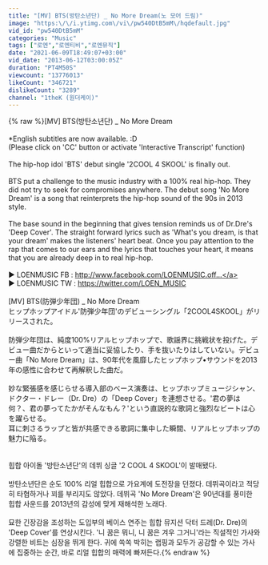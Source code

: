 ```yaml
---
title: "[MV] BTS(방탄소년단) _ No More Dream(노 모어 드림)"
image: "https:\/\/i.ytimg.com\/vi\/pw540DtB5mM\/hqdefault.jpg"
vid_id: "pw540DtB5mM"
categories: "Music"
tags: ["로엔","로엔티비","로엔뮤직"]
date: "2021-06-09T18:49:07+03:00"
vid_date: "2013-06-12T03:00:05Z"
duration: "PT4M50S"
viewcount: "13776013"
likeCount: "346721"
dislikeCount: "3289"
channel: "1theK (원더케이)"
---
```

{% raw %}[MV] BTS(방탄소년단) _ No More Dream <br /><br />*English subtitles are now available. :D<br />(Please click on 'CC' button or activate 'Interactive Transcript' function)<br /><br />The hip-hop idol 'BTS' debut single '2COOL 4 SKOOL' is finally out. <br /><br />BTS put a challenge to the music industry with a 100% real hip-hop. They did not try to seek for compromises anywhere. The debut song 'No More Dream' is a song that reinterprets the hip-hop sound of the 90s in 2013 style. <br /><br />The base sound in the beginning that gives tension reminds us of Dr.Dre's 'Deep Cover'. The straight forward lyrics such as 'What's you dream, is that your dream' makes the listeners' heart beat. Once you pay attention to the rap that comes to our ears and the lyrics that touches your heart, it means that you are already deep in to real hip-hop. <br /><br />▶ LOENMUSIC FB : <a rel="nofollow" target="blank" href="http://www.facebook.com/LOENMUSIC.off...">http://www.facebook.com/LOENMUSIC.off...</a><br />▶ LOENMUSIC TW : <a rel="nofollow" target="blank" href="https://twitter.com/LOEN_MUSIC">https://twitter.com/LOEN_MUSIC</a><br /><br />[MV] BTS(防弾少年団) _ No More Dream<br />ヒップホップアイドル'防弾少年団'のデビューシングル「2COOL4SKOOL」がリリースされた。<br /><br />防弾少年団は、純度100%リアルヒップホップで、歌謡界に挑戦状を投げた。デビュー曲だからといって適当に妥協したり、手を抜いたりはしていない。デビュー曲「No More Dream」は、90年代を風靡したヒップホップ•サウンドを2013年の感性に合わせて再解釈した曲だ。<br /><br />妙な緊張感を感じらせる導入部のベース演奏は、ヒップホップミュージシャン、ドクター・ドレー（Dr. Dre）の「Deep Cover」を連想させる。'君の夢は何？、君の夢ってたかがそんなもん？'という直説的な歌詞と強烈なビートは心を躍らせる。<br />耳に刺さるラップと皆が共感できる歌詞に集中した瞬間、リアルヒップホップの魅力に陥る。<br /><br /><br />힙합 아이돌 '방탄소년단'의 데뷔 싱글 '2 COOL 4 SKOOL'이 발매됐다. <br /><br />방탄소년단은 순도 100% 리얼 힙합으로 가요계에 도전장을 던졌다. 데뷔곡이라고 적당히 타협하거나 꾀를 부리지도 않았다. 데뷔곡 'No More Dream'은 90년대를 풍미한 힙합 사운드를 2013년의 감성에 맞게 재해석한 노래다. <br /><br />묘한 긴장감을 조성하는 도입부의 베이스 연주는 힙합 뮤지션 닥터 드레(Dr. Dre)의 'Deep Cover'를 연상시킨다. '니 꿈은 뭐니, 니 꿈은 겨우 그거니'라는 직설적인 가사와 강렬한 비트는 심장을 뛰게 한다. 귀에 쏙쏙 박히는 랩핑과 모두가 공감할 수 있는 가사에 집중하는 순간, 바로 리얼 힙합의 매력에 빠져든다.{% endraw %}
